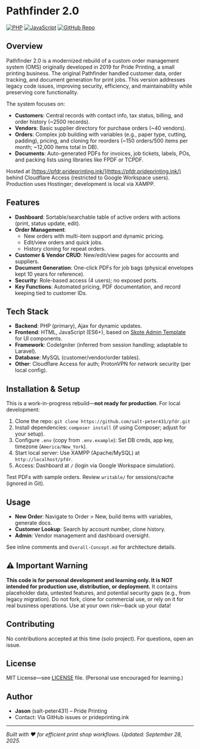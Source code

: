 # Pathfinder 2.0

[![PHP](https://img.shields.io/badge/PHP-7.4%2B-blue)](https://www.php.net/)
[![JavaScript](https://img.shields.io/badge/JavaScript-ES6%2B-yellow)](https://developer.mozilla.org/en-US/docs/Web/JavaScript)
[![GitHub Repo](https://img.shields.io/badge/GitHub-Repo-green?logo=github)](https://github.com/salt-peter431/pfdr)

## Overview

Pathfinder 2.0 is a modernized rebuild of a custom order management system (OMS) originally developed in 2019 for Pride Printing, a small printing business. The original Pathfinder handled customer data, order tracking, and document generation for print jobs. This version addresses legacy code issues, improving security, efficiency, and maintainability while preserving core functionality.

The system focuses on:
- **Customers**: Central records with contact info, tax status, billing, and order history (~2500 records).
- **Vendors**: Basic supplier directory for purchase orders (~40 vendors).
- **Orders**: Complex job building with variables (e.g., paper type, cutting, padding), pricing, and cloning for reorders (~150 orders/500 items per month; ~12,000 items total in DB).
- **Documents**: Auto-generated PDFs for invoices, job tickets, labels, POs, and packing lists using libraries like FPDF or TCPDF.

Hosted at [https://pfdr.prideprinting.ink/](https://pfdr.prideprinting.ink/) behind Cloudflare Access (restricted to Google Workspace users). Production uses Hostinger; development is local via XAMPP.

## Features

- **Dashboard**: Sortable/searchable table of active orders with actions (print, status update, edit).
- **Order Management**:
  - New orders with multi-item support and dynamic pricing.
  - Edit/view orders and quick jobs.
  - History cloning for repeat orders.
- **Customer & Vendor CRUD**: New/edit/view pages for accounts and suppliers.
- **Document Generation**: One-click PDFs for job bags (physical envelopes kept 10 years for reference).
- **Security**: Role-based access (4 users); no exposed ports.
- **Key Functions**: Automated pricing, PDF documentation, and record keeping tied to customer IDs.

## Tech Stack

- **Backend**: PHP (primary), Ajax for dynamic updates.
- **Frontend**: HTML, JavaScript (ES6+), based on [Skote Admin Template](https://themesbrand.com/skote-multi/docs/ultimate/index.html) for UI components.
- **Framework**: CodeIgniter (inferred from session handling; adaptable to Laravel).
- **Database**: MySQL (customer/vendor/order tables).
- **Other**: Cloudflare Access for auth; ProtonVPN for network security (per local config).

## Installation & Setup

This is a work-in-progress rebuild—**not ready for production**. For local development:

1. Clone the repo: `git clone https://github.com/salt-peter431/pfdr.git`
2. Install dependencies: `composer install` (if using Composer; adjust for your setup).
3. Configure `.env` (copy from `.env.example`): Set DB creds, app key, timezone (`America/New_York`).
4. Start local server: Use XAMPP (Apache/MySQL) at `http://localhost/pfdr`.
5. Access: Dashboard at `/` (login via Google Workspace simulation).

Test PDFs with sample orders. Review `writable/` for sessions/cache (ignored in Git).

## Usage

- **New Order**: Navigate to Order > New, build items with variables, generate docs.
- **Customer Lookup**: Search by account number, clone history.
- **Admin**: Vendor management and dashboard oversight.

See inline comments and `Overall-Concept.md` for architecture details.

## ⚠️ Important Warning

**This code is for personal development and learning only. It is NOT intended for production use, distribution, or deployment.** It contains placeholder data, untested features, and potential security gaps (e.g., from legacy migration). Do not fork, clone for commercial use, or rely on it for real business operations. Use at your own risk—back up your data!

## Contributing

No contributions accepted at this time (solo project). For questions, open an issue.

## License

MIT License—see [LICENSE](LICENSE) file. (Personal use encouraged for learning.)

## Author

- **Jason** (salt-peter431) – Pride Printing
- Contact: Via GitHub issues or prideprinting.ink

---

*Built with ❤️ for efficient print shop workflows. Updated: September 28, 2025.*